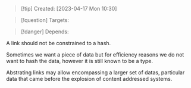 
>[!tip] Created: [2023-04-17 Mon 10:30]

>[!question] Targets: 

>[!danger] Depends: 

A link should not be constrained to a hash.

Sometimes we want a piece of data but for efficiency reasons we do not want to hash the data, however it is still known to be a type.

Abstrating links may allow encompassing a larger set of datas, particular data that came before the explosion of content addressed systems.
